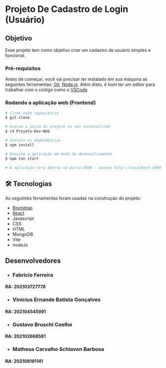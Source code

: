 # Projeto De Cadastro de Login (Usuário)
## Objetivo
Esse projeto tem como objetivo criar um cadastro de usuário simples e funcional. 
### Pré-requisitos
Antes de começar, você vai precisar ter instalado em sua máquina as seguintes ferramentas:
[Git](https://git-scm.com), [Node.js](https://nodejs.org/en/). 
Além disto, é bom ter um editor para trabalhar com o código como o [VSCode](https://code.visualstudio.com/)

### Rodando a aplicação web (Frontend)

```bash
# Clone este repositório
$ git clone 

# Acesse a pasta do projeto no seu terminal/cmd
$ cd Projeto-Dev-Web

# Instale as dependências
$ npm install

# Execute a aplicação em modo de desenvolvimento
$ npm run start

# A aplicação será aberta na porta:3000 - acesse http://localhost:3000
```
## 🛠 Tecnologias
As seguintes ferramentas foram usadas na construção do projeto:

- [Bootstrap](https://getbootstrap.com/)
- [React](https://reactjs.org/)
- Javascript
- CSS
- HTML
- MongoDB
- Vite
- nodeJs
## Desenvolvedores

- ### Fabricio Ferreira 
#### RA: 202103727778
- ### Vinícius Ernande Batista Gonçalves 
#### RA: 202104545991
- ### Gustavo Bruschi Coelho
#### RA: 202102668581
- ### Matheus Carvalho Schiavon Barbosa
#### RA: 202108191141


